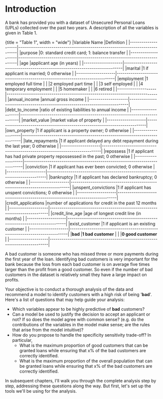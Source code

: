 
# Introduction

A bank has provided you with a dataset of Unsecured Personal Loans (UPLs) collected over the past two years. A description of all the variables is given in Table 1. 

{title = "Table 1", width = "wide"}
|Variable Name       |Definition                                                                   |
|--------------------|-----------------------------------------------------------------------------|
|purpose             |0: standard credit card; 1: balance transfer                                 |
|--------------------|-----------------------------------------------------------------------------|
|age                 |applicant age (in years)                                                     |
|--------------------|-----------------------------------------------------------------------------|
|marital             |1 if applicant is married; 0 otherwise                                       |
|--------------------|-----------------------------------------------------------------------------|
|employment          |1 employed full time                                                         |
|                    |2 employed part time                                                         |
|                    |3 self employed                                                              |
|                    |4 temporary employment                                                       |
|                    |5 homemaker                                                                  |
|                    |6 retired                                                                    |
|--------------------|-----------------------------------------------------------------------------|
|annual_income       |annual gross income                                                          |
|--------------------|-----------------------------------------------------------------------------|
|debt_to_income      |ratio of existing liabilities to annual income                               |
|--------------------|-----------------------------------------------------------------------------|
|market_value        |market value of property                                                     |
|--------------------|-----------------------------------------------------------------------------|
|own_property        |1 if applicant is a property owner; 0 otherwise                              |
|--------------------|-----------------------------------------------------------------------------|
|late_repayments     |1 if applicant delayed any debt repayment during the last year; 0 otherwise  |
|--------------------|-----------------------------------------------------------------------------|
|repossess           |1 if applicant has had private property repossessed in the past; 0 otherwise |
|--------------------|-----------------------------------------------------------------------------|
|conviction          |1 if applicant has ever been convicted; 0 otherwise                          |
|--------------------|-----------------------------------------------------------------------------|
|bankruptcy          |1 if applicant has declared bankruptcy; 0 otherwise                          |
|--------------------|-----------------------------------------------------------------------------|
|unspent_convictions |1 if applicant has unspent convictions; 0 otherwise                          |
|--------------------|-----------------------------------------------------------------------------|
|credit_applications |number of applications for credit in the past 12 months                      |
|--------------------|-----------------------------------------------------------------------------|
|credit_line_age     |age of longest credit line (in months)                                       |
|--------------------|-----------------------------------------------------------------------------|
|exist_customer      |1 if applicant is an existing customer                                       |
|--------------------|-----------------------------------------------------------------------------|
|**bad**             |**1 bad customer**                                                           |
|                    |**0 good customer**                                                          |
|--------------------|-----------------------------------------------------------------------------|

A bad customer is someone who has missed three or more payments during the first year of the loan. Identifying bad customers is very important for the bank because the loss from each bad customer is on average five times larger than the profit from a good customer. So even if the number of bad customers in the dataset is relatively small they have a large impact on profits. 

Your objective is to conduct a thorough analysis of the data and recommend a model to identify customers with a high risk of being '**bad**'. Here's a list of questions that may help guide your analysis:
* Which variables appear to be highly predictive of **bad** customers?* Can a model be used to justify the decision to accept an applicant or not? If so does the model agree with common sense? (e.g. do the contributions of the variables in the model make sense; are the rules that arise from the model intuitive)?* How do you propose to handle the specificity sensitivity trade-off? In particular,
  - What is the maximum proportion of good customers that can be granted loans while ensuring that x% of the bad customers are correctly identified.
  - What is the maximum proportion of the overall population that can be granted loans while ensuring that x% of the bad customers are correctly identified.
  
In subsequent chapters, I'll walk you through the complete analysis step by step, addressing these questions along the way. But first, let's set up the tools we'll be using for the analysis.
